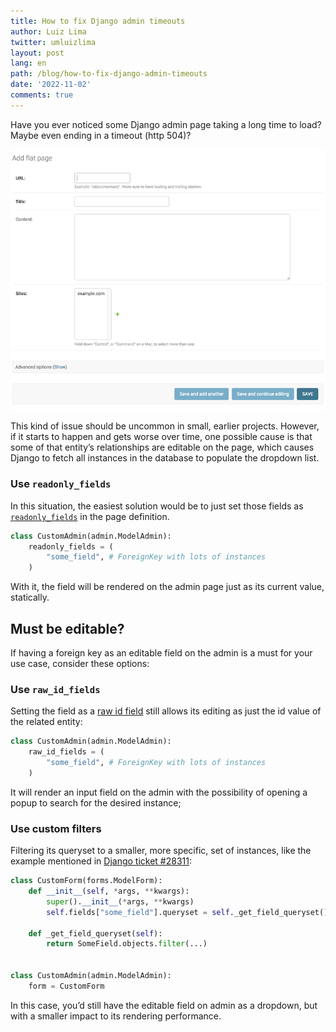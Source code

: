 ```yaml
---
title: How to fix Django admin timeouts
author: Luiz Lima
twitter: umluizlima
layout: post
lang: en
path: /blog/how-to-fix-django-admin-timeouts
date: '2022-11-02'
comments: true
---
```


Have you ever noticed some Django admin page taking a long time to load? Maybe even ending in a timeout (http 504)?

![Example](./example.png)

This kind of issue should be uncommon in small, earlier projects. However, if it starts to happen and gets worse over time, one possible cause is that some of that entity’s relationships are editable on the page, which causes Django to fetch all instances in the database to populate the dropdown list.

### Use `readonly_fields`

In this situation, the easiest solution would be to just set those fields as [`readonly_fields`](https://docs.djangoproject.com/en/4.1/ref/contrib/admin/#django.contrib.admin.ModelAdmin.readonly_fields) in the page definition.

```python
class CustomAdmin(admin.ModelAdmin):
    readonly_fields = (
        "some_field", # ForeignKey with lots of instances
    )
```

With it, the field will be rendered on the admin page just as its current value, statically.

## Must be editable?

If having a foreign key as an editable field on the admin is a must for your use case, consider these options:

### Use `raw_id_fields`

Setting the field as a [raw id field](https://docs.djangoproject.com/en/4.1/ref/contrib/admin/#django.contrib.admin.ModelAdmin.raw_id_fields) still allows its editing as just the id value of the related entity:

```python
class CustomAdmin(admin.ModelAdmin):
    raw_id_fields = (
        "some_field", # ForeignKey with lots of instances
    )
```

It will render an input field on the admin with the possibility of opening a popup to search for the desired instance;

### Use custom filters

Filtering its queryset to a smaller, more specific, set of instances, like the example mentioned in [Django ticket #28311](https://code.djangoproject.com/ticket/28311):

```python
class CustomForm(forms.ModelForm):
    def __init__(self, *args, **kwargs):
        super().__init__(*args, **kwargs)
        self.fields["some_field"].queryset = self._get_field_queryset()

    def _get_field_queryset(self):
        return SomeField.objects.filter(...)


class CustomAdmin(admin.ModelAdmin):
    form = CustomForm
```

In this case, you’d still have the editable field on admin as a dropdown, but with a smaller impact to its rendering performance.
